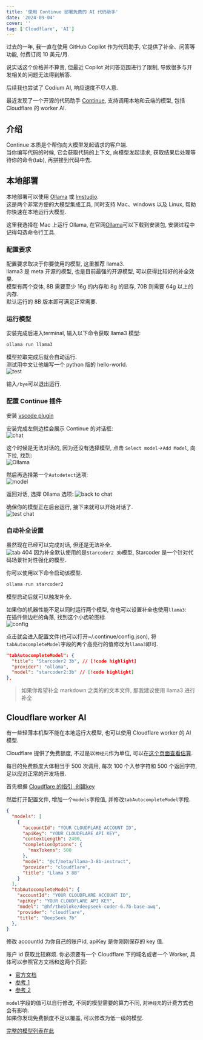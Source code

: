```yaml
---
title: '使用 Continue 部署免费的 AI 代码助手'
date: '2024-09-04'
cover: ''
tag: ['Cloudflare', 'AI']
---
```


过去的一年, 我一直在使用 GitHub Copilot 作为代码助手, 它提供了补全、问答等功能, 付费订阅 10 美元/月.  

说实话这个价格并不算贵, 但最近 Copilot 对问答范围进行了限制, 导致很多与开发相关的问题无法得到解答.  

后续我也尝试了 Codium AI, 响应速度不尽人意.  

最近发现了一个开源的代码助手 [Continue](https://www.continue.dev/), 支持调用本地和云端的模型, 包括 Cloudflare 的 worker AI.  

## 介绍
Continue 本质是个帮你向大模型发起请求的客户端.  
当你编写代码的时候, 它会获取代码的上下文, 向模型发起请求, 获取结果后处理等待你的命令(tab), 再拼接到代码中去.  

## 本地部署  
本地部署可以使用 [Ollama](https://ollama.com/) 或 [lmstudio](https://docs.continue.dev/reference/Model%20Providers/lmstudio).  
这是两个非常方便的大模型集成工具, 同时支持 Mac、windows 以及 Linux, 帮助你快速在本地运行大模型.  

这里我选择在 Mac 上运行 Ollama, 在官网[Ollama](https://ollama.com/)可以下载到安装包, 安装过程中记得勾选命令行工具.  

### 配置要求
配置要求取决于你要使用的模型, 这里推荐 llama3.  
llama3 是 meta 开源的模型, 也是目前最强的开源模型, 可以获得比较好的补全效果.  
模型有两个变体, 8B 需要至少 16g 的内存和 8g 的显存, 70B 则需要 64g 以上的内存.  
默认运行的 8B 版本即可满足正常需要.  

### 运行模型
安装完成后进入terminal, 输入以下命令获取 llama3 模型:  

```bash
ollama run llama3
```
模型拉取完成后就会自动运行.  
测试用中文让他编写一个 python 版的 hello-world.  
![test](https://r2.ray-d-song.com/2024/09/6d3a74f153d36136f7ae81586e8315fb.png)

输入`/bye`可以退出运行.  

### 配置 Continue 插件
安装 [vscode plugin](https://marketplace.visualstudio.com/items?itemName=Continue.continue)  

安装完成左侧边栏会展示 Continue 的对话框:  
![chat](https://r2.ray-d-song.com/2024/09/ea18b185908bda96720414fcad005f10.png)

这个时候是无法对话的, 因为还没有选择模型, 点击 `Select model`->`Add Model`, 向下拉, 找到:  
![Ollama](https://r2.ray-d-song.com/2024/09/58d456bc4ba21cacbb2f2c2b076722de.png)  

然后再选择第一个`Autodetect`选项:  
![model](https://r2.ray-d-song.com/2024/09/05191d0410e4f23c30285563b15c54dc.png)  

返回对话, 选择 Ollama 选项:
![back to chat](https://r2.ray-d-song.com/2024/09/f82f1758e1ea1f85cf5cd9db3913e11d.png)

确保你的模型正在后台运行, 接下来就可以开始对话了.  
![test chat](https://r2.ray-d-song.com/2024/09/2880fe2110c014bc1b6e736d41bb0e71.png)

### 自动补全设置
虽然现在已经可以完成对话, 但还是无法补全.  
![tab 404](https://r2.ray-d-song.com/2024/09/c072cad8863c2a50f9202e05e3442d44.png)
因为补全默认使用的是`Starcoder2 3b`模型, Starcoder 是一个针对代码场景针对性强化的模型.  

你可以使用以下命令启动该模型.  
```bash
ollama run starcoder2
```
模型启动后就可以触发补全.  

如果你的机器性能不足以同时运行两个模型, 你也可以设置补全也使用`llama3`:  
在插件侧边栏的角落, 找到这个小齿轮图标  
![config](https://r2.ray-d-song.com/2024/09/d3b06fcec439af8e2cec4d360f2663c2.png)

点击就会进入配置文件(也可以打开~/.continue/config.json), 将`tabAutocompleteModel`字段的两个高亮行的值修改为`llama3`即可.  
```json
"tabAutocompleteModel": {
  "title": "Starcoder2 3b", // [!code highlight]
  "provider": "ollama",
  "model": "starcoder2:3b" // [!code highlight]
},
```

> 如果你希望补全 markdown 之类的的文本文件, 那我建议使用 llama3 进行补全

## Cloudflare worker AI
有一些轻薄本机型不能在本地运行大模型, 也可以使用 Cloudflare worker 的 AI 模型.  

Cloudflare 提供了免费额度, 不过是以`神经元`作为单位, 可以在[这个页面查看估算](https://ai.cloudflare.com/#pricing-calculator).  

每日的免费额度大体相当于 500 次调用, 每次 100 个入参字符和 500 个返回字符, 足以应对正常的开发场景.  

首先根据 [Cloudflare 的指引, 创建key](https://developers.cloudflare.com/fundamentals/api/get-started/create-token/)  

然后打开配置文件, 增加一个`models`字段值, 并修改`tabAutocompleteModel`字段.  

```json
{
  "models": [
    {
      "accountId": "YOUR CLOUDFLARE ACCOUNT ID",
      "apiKey": "YOUR CLOUDFLARE API KEY",
      "contextLength": 2400,
      "completionOptions": {
        "maxTokens": 500
      },
      "model": "@cf/meta/llama-3-8b-instruct",
      "provider": "cloudflare",
      "title": "Llama 3 8B"
    }
  ],
  "tabAutocompleteModel": {
    "accountId": "YOUR CLOUDFLARE ACCOUNT ID",
    "apiKey": "YOUR CLOUDFLARE API KEY",
    "model": "@hf/thebloke/deepseek-coder-6.7b-base-awq",
    "provider": "cloudflare",
    "title": "DeepSeek 7b"
  },
}
```
修改 accountId 为你自己的账户id, apiKey 是你刚刚保存的 key 值.  

账户 id 获取比较麻烦. 你必须要有一个 Cloudflare 下的域名或者一个 Worker, 具体可以参照官方文档和这两个页面:  
* [官方文档](https://developers.cloudflare.com/fundamentals/setup/find-account-and-zone-ids/)
* [参考 1](https://docs.thorn.red/articles/6d89ow4vgfghgnn8)
* [参考 2](https://community.cloudflare.com/t/where-can-i-find-my-account-id/164431)


`model`字段的值可以自行修改, 不同的模型需要的算力不同, 对`神经元`的计费方式也会有影响.  
如果你发现免费额度不足以覆盖, 可以修改为低一级的模型.  

[完整的模型列表在此](https://developers.cloudflare.com/workers-ai/models/)  